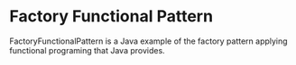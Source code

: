 # Factory Functional Pattern

FactoryFunctionalPattern is a Java example of the factory pattern applying functional programing that Java provides.